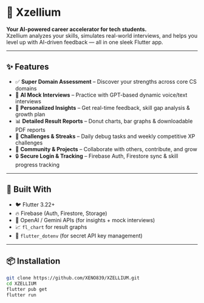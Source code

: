 # 🚀 Xzellium

**Your AI-powered career accelerator for tech students.**  
Xzellium analyzes your skills, simulates real-world interviews, and helps you level up with AI-driven feedback — all in one sleek Flutter app.

---

## ✨ Features

- ✅ **Super Domain Assessment** – Discover your strengths across core CS domains  
- 🤖 **AI Mock Interviews** – Practice with GPT-based dynamic voice/text interviews  
- 🧠 **Personalized Insights** – Get real-time feedback, skill gap analysis & growth plan  
- 📊 **Detailed Result Reports** – Donut charts, bar graphs & downloadable PDF reports  
- 🔁 **Challenges & Streaks** – Daily debug tasks and weekly competitive XP challenges  
- 👥 **Community & Projects** – Collaborate with others, contribute, and grow  
- 🔒 **Secure Login & Tracking** – Firebase Auth, Firestore sync & skill progress tracking

---

## 🧪 Built With

- 🐦 Flutter 3.22+
- 🔥 Firebase (Auth, Firestore, Storage)
- 🤖 OpenAI / Gemini APIs (for insights + mock interviews)
- 📈 `fl_chart` for result graphs
- 🧩 `flutter_dotenv` (for secret API key management)

---

## 📦 Installation

```bash
git clone https://github.com/XENO839/XZELLIUM.git
cd XZELLIUM
flutter pub get
flutter run
